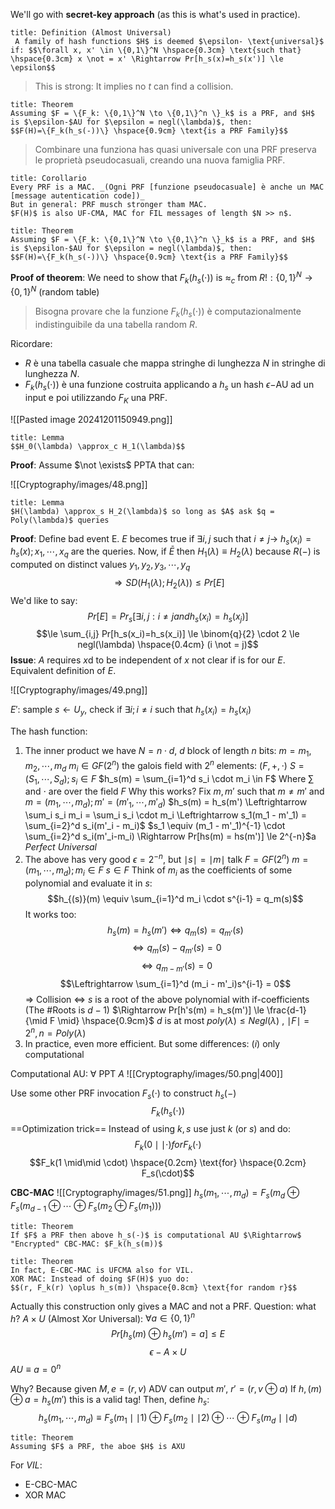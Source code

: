 We'll go with **secret-key approach** (as this is what's used in practice).

```ad-abstract
title: Definition (Almost Universal)
 A family of hash functions $H$ is deemed $\epsilon- \text{universal}$ if: $$\forall x, x' \in \{0,1\}^N \hspace{0.3cm} \text{such that} \hspace{0.3cm} x \not = x' \Rightarrow Pr[h_s(x)=h_s(x')] \le \epsilon$$

```

>This is strong: It implies no $t$ can find a collision.

```ad-abstract
title: Theorem
Assuming $F = \{F_k: \{0,1\}^N \to \{0,1\}^n \}_k$ is a PRF, and $H$ is $\epsilon-$AU for $\epsilon = negl(\lambda)$, then:
$$F(H)=\{F_k(h_s(-))\} \hspace{0.9cm} \text{is a PRF Family}$$

```

>Combinare una funziona has quasi universale con una PRF preserva le proprietà pseudocasuali, creando una nuova famiglia PRF.

```ad-tldr
title: Corollario
Every PRF is a MAC. _(Ogni PRF [funzione pseudocasuale] è anche un MAC [message autentication code])_
But in general: PRF musch stronger tham MAC.
$F(H)$ is also UF-CMA, MAC for FIL messages of length $N >> n$.

```


```ad-abstract
title: Theorem
Assuming $F = \{F_k: \{0,1\}^N \to \{0,1\}^n \}_k$ is a PRF, and $H$ is $\epsilon-$AU for $\epsilon = negl(\lambda)$, then:
$$F(H)=\{F_k(h_s(-))\} \hspace{0.9cm} \text{is a PRF Family}$$

```

**Proof of theorem**:
We need to show that $F_k(h_s(\cdot))$ is $\approx_c$ from $R! : \{0,1\}^N \to \{0,1\}^N$ (random table)
>Bisogna provare che la funzione $F_k(h_s(\cdot))$ è computazionalmente indistinguibile da una tabella random $R$.

Ricordare:
- $R$ è una tabella casuale che mappa stringhe di lunghezza $N$ in stringhe di lunghezza $N$.
- $F_k(h_s(\cdot))$ è una funzione costruita applicando a $h_s$ un hash $\epsilon-$AU ad un input e poi utilizzando $F_K$ una PRF.

![[Pasted image 20241201150949.png]]

```ad-summary
title: Lemma
$$H_0(\lambda) \approx_c H_1(\lambda)$$

```

**Proof**: Assume $\not \exists$ PPTA that can:

![[Cryptography/images/48.png]]

```ad-abstract
title: Lemma
$H(\lambda) \approx_s H_2(\lambda)$ so long as $A$ ask $q = Poly(\lambda)$ queries

```

**Proof**: Define bad event E.
$E$ becomes true if $\exists i,j$ such that $i \not = j \to$ $h_s(x_i) = h_s(x); x_1, \cdots, x_q$ are the queries.
Now, if $\bar E$ then $H_1(\lambda) \equiv H_2(\lambda)$ because $R(-)$ is computed on distinct values $y_1, y_2, y_3, \cdots, y_q$
$$\Rightarrow SD(H_1(\lambda); H_2(\lambda)) \le Pr[E]$$
We'd like to say:
$$Pr[E] = Pr_s [\exists i,j : i \not = j and h_s(x_i)=h_s(x_j)]$$
$$\le \sum_{i,j} Pr[h_s(x_i)=h_s(x_i)] \le \binom{q}{2} \cdot 2 \le negl(\lambda) \hspace{0.4cm} (i \not = j)$$
**Issue**: $A$ requires $x$d to be independent of $x$ not clear if is for our $E$. Equivalent definition of $E$.

![[Cryptography/images/49.png]]

$E'$: sample $s \leftarrow U_y$, check if $\exists i; i \not = i$ such that $h_s(x_i) = h_s(x_i)$

The hash function:
1) The inner product we have $N = n \cdot d$, $d$ block of length $n$ bits:
	$m = m_1, m_2, \cdots, m_d$
	$m_i \in GF(2^n)$ the galois field with $2^n$ elements: $(F, +, \cdot)$
	$S = (S_1, \cdots, S_d); s_i \in F$
	$h_s(m) = \sum_{i=1}^d s_i \cdot m_i \in F$
	Where $\sum$ and $\cdot$ are over the field $F$
	Why this works? Fix $m, m'$ such that $m \not =m'$ and $m = (m_1, \cdots, m_d); m' =(m'_1, \cdots, m'_d)$
	$h_s(m) = h_s(m') \Leftrightarrow \sum_i s_i m_i = \sum_i s_i \cdot m_i \Leftrightarrow s_1(m_1 - m'_1) = \sum_{i=2}^d s_i(m'_i - m_i)$
	$s_1 \equiv (m_1 - m'_1)^{-1} \cdot \sum_{i=2}^d s_i(m'_i-m_i) \Rightarrow Pr[hs(m) = hs(m')] \le 2^{-n}$a _Perfect Universal_
2) The above has very good $\epsilon = 2^{-n}$, but $\mid s\mid = \mid m \mid$ talk $F = GF(2^n)$
	$m = (m_1, \cdots, m_d); m_i \in F$
	$s \in F$
	Think of $m_i$ as the coefficients of some polynomial and evaluate it in $s$:
	$$h_{(s)}(m) \equiv \sum_{i=1}^d m_i \cdot s^{i-1} = q_m(s)$$
	It works too:
	$$h_s(m) = h_s(m') \Leftrightarrow q_m(s) = q_{m'}(s)$$
	$$\Leftrightarrow q_m(s) - q_{m'}(s) = 0$$
	$$\Leftrightarrow q_{m - m'}(s) = 0$$
	$$\Leftrightarrow \sum_{i=1}^d (m_i - m'_i)s^{i-1} = 0$$
	$\Rightarrow$ Collision $\Leftrightarrow$ $s$ is a root of the above polynomial with if-coefficients (The $\#$Roots is $d-1$)
	$\Rightarrow Pr[h's(m) = h_s(m')] \le \frac{d-1}{\mid F \mid} \hspace{0.9cm}$ $d$ is at most $poly(\lambda) \le Negl(\lambda)$ , $\mid F \mid = 2^n, n = Poly(\lambda)$
3)  In practice, even more efficient. But some differences: $(i)$ only computational

Computational AU: $\forall$ PPT $A$
![[Cryptography/images/50.png|400]]

Use some other PRF invocation $F_s(\cdot)$ to construct $h_s(-)$
$$F_k(h_s(\cdot))$$
==Optimization trick==
Instead of using $k,s$ use just $k$ (or $s$) and do:
$$F_k(0 \mid \mid \cdot) for F_k(\cdot)$$
$$F_k(1 \mid\mid \cdot) \hspace{0.2cm} \text{for} \hspace{0.2cm} F_s(\cdot)$$

**CBC-MAC**
![[Cryptography/images/51.png]]
$h_s(m_1, \cdots, m_d) = F_s(m_d \oplus F_s(m_{d-1} \oplus \cdots \oplus F_s(m_2 \oplus F_s(m_1)))$

```ad-abstract
title: Theorem
If $F$ a PRF then above h_s(-)$ is computational AU $\Rightarrow$ "Encrypted" CBC-MAC: $F_k(h_s(m))$

```

```ad-abstract
title: Theorem
In fact, E-CBC-MAC is UFCMA also for VIL.
XOR MAC: Instead of doing $F(H)$ yuo do:
$$(r, F_k(r) \oplus h_s(m)) \hspace{0.8cm} \text{for random r}$$

```

Actually this construction only gives a MAC and not a PRF.
Question: what $h$? $A \times U$ (Almost Xor Universal): $\forall a \in \{0,1\}^n$
$$Pr[h_s(m) \oplus h_s(m') = a] \le E$$$$\epsilon-A \times U$$
$AU \equiv a = 0^n$

Why? Because given $M, e=(r, v)$
ADV can output $m'$, $r'=(r, v \oplus a)$
If $h, (m) \oplus a = h_s(m')$ this is a valid tag!
Then, define $h_s$:
$$h_s(m_1, \cdots, m_d) \equiv F_s(m_1 \mid \mid 1) \oplus F_s(m_2 \mid \mid 2) \oplus \cdots \oplus F_s(m_d \mid \mid d)$$
```ad-abstract
title: Theorem
Assuming $F$ a PRF, the aboe $H$ is AXU

```

For $VIL$:
- E-CBC-MAC
- XOR MAC

